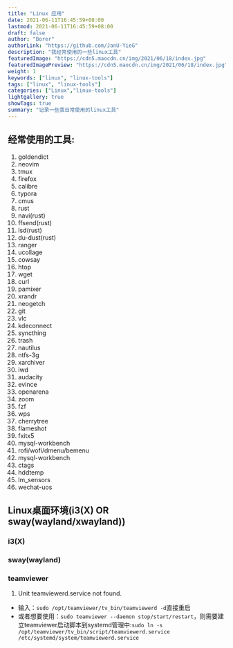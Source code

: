 ```yaml
---
title: "Linux 应用"
date: 2021-06-11T16:45:59+08:00
lastmod: 2021-06-11T16:45:59+08:00
draft: false
author: "Borer"
authorLink: "https://github.com/JanU-YieG"
description: "我经常使用的一些linux工具"
featuredImage: "https://cdn5.maocdn.cn/img/2021/06/18/index.jpg"
featuredImagePreview: "https://cdn5.maocdn.cn/img/2021/06/18/index.jpg"
weight: 1
keywords: ["linux", "linux-tools"]
tags: ["linux", "linux-tools"]
categories: ["Linux","linux-tools"]
lightgallery: true
showTags: true
summary: "记录一些我日常使用的linux工具"
---
```

## 经常使用的工具:
1. goldendict
2. neovim
3. tmux
4. firefox
5. calibre
6. typora
7. cmus
8. rust
9. navi(rust)
10. ffsend(rust)
11. lsd(rust)
11. du-dust(rust)
12. ranger
13. ucollage
14. cowsay
15. htop
16. wget
17. curl
18. pamixer
19. xrandr
20. neogetch
21. git
22. vlc
23. kdeconnect
24. syncthing
25. trash
26. nautilus
27. ntfs-3g
28. xarchiver
29. iwd
30. audacity
31. evince
32. openarena
33. zoom
33. fzf
33. wps
33. cherrytree
33. flameshot
33. fxitx5
33. mysql-workbench
33. rofi/wofi/dmenu/bemenu
33. mysql-workbench
33. ctags
33. hddtemp
34. lm_sensors
35. wechat-uos

## Linux桌面环境(i3(X) OR sway(wayland/xwayland))
### i3(X)



### sway(wayland)

### teamviewer
1. Unit teamviewerd.service not found.
- 输入：`sudo /opt/teamviewer/tv_bin/teamviewerd -d`直接重启
- 或者想要使用：`sudo teamviewer --daemon stop/start/restart`，则需要建立teamviewer启动脚本到systemd管理中:`sudo ln -s /opt/teamviewer/tv_bin/script/teamviewerd.service /etc/systemd/system/teamviewerd.service`
